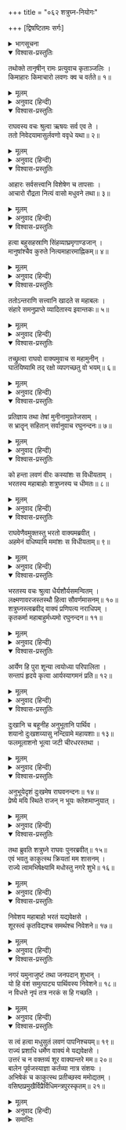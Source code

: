 +++
title = "०६२ शत्रुघ्न-नियोगः"

+++
[द्विषष्टितमः सर्गः]



<details><summary>भागसूचना</summary>

62. श्रीरामका ऋषियोंसे लवणासुरके आहार-विहारके विषयमें पूछना और शत्रुघ्नकी रुचि जानकर उन्हें लवण-वधके कार्यमें नियुक्त करना
</details>

<details open><summary>विश्वास-प्रस्तुतिः</summary>

तथोक्ते तानृषीन् रामः प्रत्युवाच कृताञ्जलिः ।  
किमाहारः किमाचारो लवणः क्व च वर्तते॥ १॥
</details>

<details><summary>मूलम्</summary>

तथोक्ते तानृषीन् रामः प्रत्युवाच कृताञ्जलिः ।  
किमाहारः किमाचारो लवणः क्व च वर्तते॥ १॥
</details>

<details><summary>अनुवाद (हिन्दी)</summary>

ऋषियोंके इस प्रकार कहनेपर श्रीरामचन्द्रजीने उनसे हाथ जोड़कर पूछा—‘लवणासुर क्या खाता है? उसका आचार-व्यवहार कैसा है—रहने-सहनेका ढंग क्या है? और वह कहाँ रहता है?’॥ १॥
</details>

<details open><summary>विश्वास-प्रस्तुतिः</summary>

राघवस्य वचः श्रुत्वा ऋषयः सर्व एव ते ।  
ततो निवेदयामासुर्लवणो ववृधे यथा॥ २॥
</details>

<details><summary>मूलम्</summary>

राघवस्य वचः श्रुत्वा ऋषयः सर्व एव ते ।  
ततो निवेदयामासुर्लवणो ववृधे यथा॥ २॥
</details>

<details><summary>अनुवाद (हिन्दी)</summary>

श्रीरघुनाथजीकी यह बात सुनकर उन सभी ऋषियोंने जिस तरहके आहार-व्यवहारसे लवणासुर पला था, वह सब कह सुनाया॥ २॥
</details>

<details open><summary>विश्वास-प्रस्तुतिः</summary>

आहारः सर्वसत्त्वानि विशेषेण च तापसाः ।  
आचारो रौद्रता नित्यं वासो मधुवने तथा॥ ३॥
</details>

<details><summary>मूलम्</summary>

आहारः सर्वसत्त्वानि विशेषेण च तापसाः ।  
आचारो रौद्रता नित्यं वासो मधुवने तथा॥ ३॥
</details>

<details><summary>अनुवाद (हिन्दी)</summary>

वे बोले—‘प्रभो! उसका आहार तो सभी प्राणी हैं; परंतु विशेषतः वह तपस्वी मुनियोंको खाता है । उसके आचार-व्यवहारमें बड़ी क्रूरता और भयानकता है और वह सदा मधुवनमें निवास करता है॥ ३॥
</details>

<details open><summary>विश्वास-प्रस्तुतिः</summary>

हत्वा बहुसहस्राणि सिंहव्याघ्रमृगाण्डजान् ।  
मानुषांश्चैव कुरुते नित्यमाहारमाह्निकम्॥ ४॥
</details>

<details><summary>मूलम्</summary>

हत्वा बहुसहस्राणि सिंहव्याघ्रमृगाण्डजान् ।  
मानुषांश्चैव कुरुते नित्यमाहारमाह्निकम्॥ ४॥
</details>

<details><summary>अनुवाद (हिन्दी)</summary>

‘वह प्रतिदिन कई सहस्र सिंह, व्याघ्र, मृग, पक्षी और मनुष्योंको मारकर खा जाता है॥ ४॥
</details>

<details open><summary>विश्वास-प्रस्तुतिः</summary>

ततोऽन्तराणि सत्त्वानि खादते स महाबलः ।  
संहारे समनुप्राप्ते व्यादितास्य इवान्तकः॥ ५॥
</details>

<details><summary>मूलम्</summary>

ततोऽन्तराणि सत्त्वानि खादते स महाबलः ।  
संहारे समनुप्राप्ते व्यादितास्य इवान्तकः॥ ५॥
</details>

<details><summary>अनुवाद (हिन्दी)</summary>

‘संहारकाल आनेपर मुँह बाकर खड़े हुए यमराजके समान वह महाबली असुर दूसरे-दूसरे जीवोंको भी खाता रहता है’॥ ५॥
</details>

<details open><summary>विश्वास-प्रस्तुतिः</summary>

तच्छ्रुत्वा राघवो वाक्यमुवाच स महामुनीन् ।  
घातयिष्यामि तद् रक्षो व्यपगच्छतु वो भयम्॥ ६॥
</details>

<details><summary>मूलम्</summary>

तच्छ्रुत्वा राघवो वाक्यमुवाच स महामुनीन् ।  
घातयिष्यामि तद् रक्षो व्यपगच्छतु वो भयम्॥ ६॥
</details>

<details><summary>अनुवाद (हिन्दी)</summary>

उनका यह कथन सुनकर श्रीरघुनाथजीने उन महामुनियोंसे कहा—‘महर्षियो! मैं उस राक्षसको मरवा डालूूँगा । आपलोगोंका भय दूर हो जाना चाहिये’॥ ६॥
</details>

<details open><summary>विश्वास-प्रस्तुतिः</summary>

प्रतिज्ञाय तथा तेषां मुनीनामुग्रतेजसाम् ।  
स भ्रातॄन् सहितान् सर्वानुवाच रघुनन्दनः॥ ७॥
</details>

<details><summary>मूलम्</summary>

प्रतिज्ञाय तथा तेषां मुनीनामुग्रतेजसाम् ।  
स भ्रातॄन् सहितान् सर्वानुवाच रघुनन्दनः॥ ७॥
</details>

<details><summary>अनुवाद (हिन्दी)</summary>

इस प्रकार उन उग्र तेजस्वी मुनियोंके समक्ष प्रतिज्ञा करके रघुकुलनन्दन श्रीरामने वहाँ एकत्र हुए अपने सब भाइयोंसे पूछा—॥ ७॥
</details>

<details open><summary>विश्वास-प्रस्तुतिः</summary>

को हन्ता लवणं वीरः कस्यांशः स विधीयताम् ।  
भरतस्य महाबाहोः शत्रुघ्नस्य च धीमतः॥ ८॥
</details>

<details><summary>मूलम्</summary>

को हन्ता लवणं वीरः कस्यांशः स विधीयताम् ।  
भरतस्य महाबाहोः शत्रुघ्नस्य च धीमतः॥ ८॥
</details>

<details><summary>अनुवाद (हिन्दी)</summary>

‘बन्धुओ! लवणको कौन वीर मारेगा? उसे किसके हिस्सेमें रखा जाय—महाबाहु भरतके या बुद्धिमान् शत्रुघ्नके’॥
</details>

<details open><summary>विश्वास-प्रस्तुतिः</summary>

राघवेणैवमुक्तस्तु भरतो वाक्यमब्रवीत् ।  
अहमेनं वधिष्यामि ममांशः स विधीयताम्॥ ९॥
</details>

<details><summary>मूलम्</summary>

राघवेणैवमुक्तस्तु भरतो वाक्यमब्रवीत् ।  
अहमेनं वधिष्यामि ममांशः स विधीयताम्॥ ९॥
</details>

<details><summary>अनुवाद (हिन्दी)</summary>

रघुनाथजीके इस प्रकार पूछनेपर भरतजी बोले—‘भैया! मैं इस लवणका वध करूँगा । इसे मेरे हिस्सेमें रखा जाय’॥ ९॥
</details>

<details open><summary>विश्वास-प्रस्तुतिः</summary>

भरतस्य वचः श्रुत्वा धैर्यशौर्यसमन्वितम् ।  
लक्ष्मणावरजस्तस्थौ हित्वा सौवर्णमासनम्॥ १०॥  
शत्रुघ्नस्त्वब्रवीद् वाक्यं प्रणिपत्य नराधिपम् ।  
कृतकर्मा महाबाहुर्मध्यमो रघुनन्दन॥ ११॥
</details>

<details><summary>मूलम्</summary>

भरतस्य वचः श्रुत्वा धैर्यशौर्यसमन्वितम् ।  
लक्ष्मणावरजस्तस्थौ हित्वा सौवर्णमासनम्॥ १०॥  
शत्रुघ्नस्त्वब्रवीद् वाक्यं प्रणिपत्य नराधिपम् ।  
कृतकर्मा महाबाहुर्मध्यमो रघुनन्दन॥ ११॥
</details>

<details><summary>अनुवाद (हिन्दी)</summary>

भरतजीके ये धीरता और वीरतापूर्ण शब्द सुनकर शत्रुघ्नजी सोनेका सिंहासन छोड़कर खड़े हो गये और महाराज श्रीरामको प्रणाम करके बोले—‘रघुनन्दन! महाबाहु मझले भैया तो बहुत-से कार्य कर चुके हैं॥
</details>

<details open><summary>विश्वास-प्रस्तुतिः</summary>

आर्येण हि पुरा शून्या त्वयोध्या परिपालिता ।  
सन्तापं हृदये कृत्वा आर्यस्यागमनं प्रति॥ १२॥
</details>

<details><summary>मूलम्</summary>

आर्येण हि पुरा शून्या त्वयोध्या परिपालिता ।  
सन्तापं हृदये कृत्वा आर्यस्यागमनं प्रति॥ १२॥
</details>

<details><summary>अनुवाद (हिन्दी)</summary>

‘पहले जब अयोध्यापुरी आपसे सूनी हो गयी थी, उस समय आपके आगमन-कालतक हृदयमें अत्यन्त संताप लिये इन्होंने अयोध्यापुरीका पालन किया था॥ १२॥
</details>

<details open><summary>विश्वास-प्रस्तुतिः</summary>

दुःखानि च बहूनीह अनुभूतानि पार्थिव ।  
शयानो दुःखशय्यासु नन्दिग्रामे महायशाः॥ १३॥  
फलमूलाशनो भूत्वा जटी चीरधरस्तथा ।
</details>

<details><summary>मूलम्</summary>

दुःखानि च बहूनीह अनुभूतानि पार्थिव ।  
शयानो दुःखशय्यासु नन्दिग्रामे महायशाः॥ १३॥  
फलमूलाशनो भूत्वा जटी चीरधरस्तथा ।
</details>

<details><summary>अनुवाद (हिन्दी)</summary>

‘पृथ्वीनाथ! महायशस्वी भरतने नन्दिग्राममें दुःखद शय्यापर सोते हुए पहले बहुत-से दुःख भोगे हैं । ये फल-मूल खाकर रहते थे और सिरपर जटा बढ़ाये चीर वस्त्र धारण करते थे॥ १३ १/२॥
</details>

<details open><summary>विश्वास-प्रस्तुतिः</summary>

अनुभूयेदृशं दुःखमेष राघवनन्दनः॥ १४॥  
प्रेष्ये मयि स्थिते राजन् न भूयः क्लेशमाप्नुयात् ।
</details>

<details><summary>मूलम्</summary>

अनुभूयेदृशं दुःखमेष राघवनन्दनः॥ १४॥  
प्रेष्ये मयि स्थिते राजन् न भूयः क्लेशमाप्नुयात् ।
</details>

<details><summary>अनुवाद (हिन्दी)</summary>

‘महाराज! ऐसे-ऐसे दुःख भोगकर ये रघुकुलनन्दन भरत मुझ सेवकके रहते हुए अब फिर अधिक क्लेश न उठावें’॥ १४ १/२॥
</details>

<details open><summary>विश्वास-प्रस्तुतिः</summary>

तथा ब्रुवति शत्रुघ्ने राघवः पुनरब्रवीत्॥ १५॥  
एवं भवतु काकुत्स्थ क्रियतां मम शासनम् ।  
राज्ये त्वामभिषेक्ष्यामि मधोस्तु नगरे शुभे॥ १६॥
</details>

<details><summary>मूलम्</summary>

तथा ब्रुवति शत्रुघ्ने राघवः पुनरब्रवीत्॥ १५॥  
एवं भवतु काकुत्स्थ क्रियतां मम शासनम् ।  
राज्ये त्वामभिषेक्ष्यामि मधोस्तु नगरे शुभे॥ १६॥
</details>

<details><summary>अनुवाद (हिन्दी)</summary>

शत्रुघ्नके ऐसा कहनेपर श्रीरघुनाथजी फिर बोले—‘काकुत्स्थ! तुम जैसा कहते हो, वैसा ही हो । तुम्हीं मेरे इस आदेशका पालन करो । मैं तुम्हें मधुके सुन्दर नगरमें राजाके पदपर अभिषिक्त करूँगा॥ १५-१६॥
</details>

<details open><summary>विश्वास-प्रस्तुतिः</summary>

निवेशय महाबाहो भरतं यद्यवेक्षसे ।  
शूरस्त्वं कृतविद्यश्च समर्थश्च निवेशने॥ १७॥
</details>

<details><summary>मूलम्</summary>

निवेशय महाबाहो भरतं यद्यवेक्षसे ।  
शूरस्त्वं कृतविद्यश्च समर्थश्च निवेशने॥ १७॥
</details>

<details><summary>अनुवाद (हिन्दी)</summary>

‘महाबाहो! यदि तुम भरतको क्लेश देना ठीक नहीं समझते तो इनको यहीं रहने दो । तुम शूरवीर हो, अस्त्र-विद्याके ज्ञाता हो तथा तुममें नूतन नगर निर्माण करनेकी शक्ति है॥ १७॥
</details>

<details open><summary>विश्वास-प्रस्तुतिः</summary>

नगरं यमुनाजुष्टं तथा जनपदान् शुभान् ।  
यो हि वंशं समुत्पाट्य पार्थिवस्य निवेशने॥ १८॥  
न विधत्ते नृपं तत्र नरकं स हि गच्छति ।
</details>

<details><summary>मूलम्</summary>

नगरं यमुनाजुष्टं तथा जनपदान् शुभान् ।  
यो हि वंशं समुत्पाट्य पार्थिवस्य निवेशने॥ १८॥  
न विधत्ते नृपं तत्र नरकं स हि गच्छति ।
</details>

<details><summary>अनुवाद (हिन्दी)</summary>

‘तुम यमुनाजीके तटपर सुन्दर नगर बसा सकते हो और उत्तमोत्तम जनपदोंकी स्थापना कर सकते हो । जो किसी राजाके वंशका उच्छेद करके उसकी राजधानीमें दूसरे राजाको स्थापित नहीं करता, वह नरकमें पड़ता है॥
</details>

<details open><summary>विश्वास-प्रस्तुतिः</summary>

स त्वं हत्वा मधुसुतं लवणं पापनिश्चयम्॥ १९॥  
राज्यं प्रशाधि धर्मेण वाक्यं मे यद्यवेक्षसे ।  
उत्तरं च न वक्तव्यं शूर वाक्यान्तरे मम॥ २०॥  
बालेन पूर्वजस्याज्ञा कर्तव्या नात्र संशयः ।  
अभिषेकं च काकुत्स्थ प्रतीच्छस्व ममोद्यतम् ।  
वसिष्ठप्रमुखैर्विप्रैर्विधिमन्त्रपुरस्कृतम्॥ २१॥
</details>

<details><summary>मूलम्</summary>

स त्वं हत्वा मधुसुतं लवणं पापनिश्चयम्॥ १९॥  
राज्यं प्रशाधि धर्मेण वाक्यं मे यद्यवेक्षसे ।  
उत्तरं च न वक्तव्यं शूर वाक्यान्तरे मम॥ २०॥  
बालेन पूर्वजस्याज्ञा कर्तव्या नात्र संशयः ।  
अभिषेकं च काकुत्स्थ प्रतीच्छस्व ममोद्यतम् ।  
वसिष्ठप्रमुखैर्विप्रैर्विधिमन्त्रपुरस्कृतम्॥ २१॥
</details>

<details><summary>अनुवाद (हिन्दी)</summary>

‘अतः तुम मधुके पुत्र पापात्मा लवणासुरको मारकर धमर्पूर्वक वहाँके राज्यका शासन करो । शूरवीर! यदि तुम मेरी बात मानने योग्य समझो तो मैं जो कुछ कहता हूँ, उसे चुपचाप स्वीकार करो । बीचमें बात काटकर कोई उत्तर तुम्हें नहीं देना चाहिये । बालकको अवश्य ही अपने बड़ोंकी आज्ञाका पालन करना चाहिये । शत्रुघ्न! वसिष्ठ आदि मुख्य-मुख्य ब्राह्मण विधि और मन्त्रोच्चारणके साथ तुम्हारा अभिषेक करेंगे । मेरी आज्ञासे प्राप्त हुए इस अभिषेकको तुम स्वीकार करो’॥ १९—२१॥
</details>

<details><summary>समाप्तिः</summary>

इत्यार्षे श्रीमद्रामायणे वाल्मीकीये आदिकाव्ये उत्तरकाण्डे द्विषष्टितमः सर्गः॥ ६२॥  
इस प्रकार श्रीवाल्मीकिनिर्मित आर्षरामायण आदिकाव्यके उत्तरकाण्डमें बासठवाँ सर्ग पूरा हुआ॥ ६२॥
</details>

